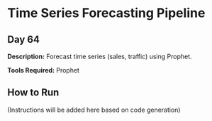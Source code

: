 # Time Series Forecasting Pipeline

## Day 64

**Description:** Forecast time series (sales, traffic) using Prophet.

**Tools Required:** Prophet

## How to Run

(Instructions will be added here based on code generation)
